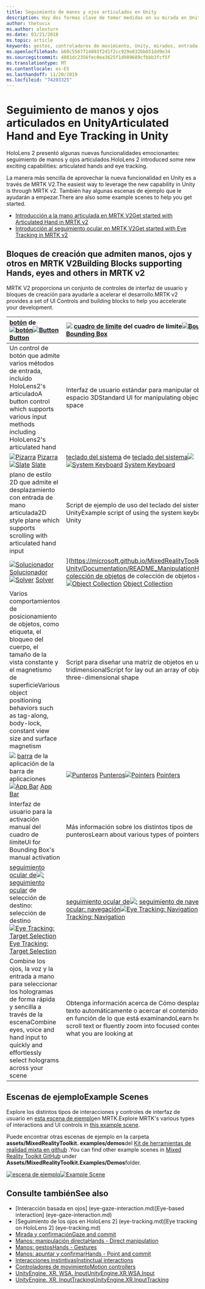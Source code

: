 ```yaml
---
title: Seguimiento de manos y ojos articulados en Unity
description: Hay dos formas clave de tomar medidas en su mirada en Unity, gestos de mano y controladores de movimiento.
author: thetuvix
ms.author: alexturn
ms.date: 03/21/2018
ms.topic: article
keywords: gestos, controladores de movimiento, Unity, mirados, entrada
ms.openlocfilehash: b60c5567714893f2d1f2cc929e832bb851dd9e34
ms.sourcegitcommit: 4081dc2356fec0ea3625f1d989689cfbbb3fcf5f
ms.translationtype: MT
ms.contentlocale: es-ES
ms.lasthandoff: 11/20/2019
ms.locfileid: "74203325"
---
```

# <a name="articulated-hand-and-eye-tracking-in-unity"></a><span data-ttu-id="99c42-104">Seguimiento de manos y ojos articulados en Unity</span><span class="sxs-lookup"><span data-stu-id="99c42-104">Articulated Hand and Eye Tracking in Unity</span></span>

<span data-ttu-id="99c42-105">HoloLens 2 presentó algunas nuevas funcionalidades emocionantes: seguimiento de manos y ojos articulados.</span><span class="sxs-lookup"><span data-stu-id="99c42-105">HoloLens 2 introduced some new exciting capabilities: articulated hands and eye tracking.</span></span>

<span data-ttu-id="99c42-106">La manera más sencilla de aprovechar la nueva funcionalidad en Unity es a través de MRTK V2.</span><span class="sxs-lookup"><span data-stu-id="99c42-106">The easiest way to leverage the new capability in Unity is through MRTK v2.</span></span> <span data-ttu-id="99c42-107">También hay algunas escenas de ejemplo que le ayudarán a empezar.</span><span class="sxs-lookup"><span data-stu-id="99c42-107">There are also some example scenes to help you get started.</span></span> 

* [<span data-ttu-id="99c42-108">Introducción a la mano articulada en MRTK V2</span><span class="sxs-lookup"><span data-stu-id="99c42-108">Get started with Articulated Hand  in MRTK v2</span></span>](https://microsoft.github.io/MixedRealityToolkit-Unity/Documentation/Input/HandTracking.html)
* [<span data-ttu-id="99c42-109">Introducción al seguimiento ocular en MRTK V2</span><span class="sxs-lookup"><span data-stu-id="99c42-109">Get started with Eye Tracking in MRTK v2</span></span>](https://microsoft.github.io/MixedRealityToolkit-Unity/Documentation/EyeTracking/EyeTracking_Main.html)


## <a name="building-blocks-supporting-hands-eyes-and-others-in-mrtk-v2"></a><span data-ttu-id="99c42-110">Bloques de creación que admiten manos, ojos y otros en MRTK V2</span><span class="sxs-lookup"><span data-stu-id="99c42-110">Building Blocks supporting Hands, eyes and others in MRTK v2</span></span>

<span data-ttu-id="99c42-111">MRTK V2 proporciona un conjunto de controles de interfaz de usuario y bloques de creación para ayudarle a acelerar el desarrollo.</span><span class="sxs-lookup"><span data-stu-id="99c42-111">MRTK v2 provides a set of UI Controls and building blocks to help you accelerate your development.</span></span> 

|  <span data-ttu-id="99c42-112">[botón](https://microsoft.github.io/MixedRealityToolkit-Unity/Documentation/README_Button.html) de [![botón](images/MRTK_Button_Main.png)](https://microsoft.github.io/MixedRealityToolkit-Unity/Documentation/README_Button.html)</span><span class="sxs-lookup"><span data-stu-id="99c42-112">[![Button](images/MRTK_Button_Main.png)](https://microsoft.github.io/MixedRealityToolkit-Unity/Documentation/README_Button.html) [Button](https://microsoft.github.io/MixedRealityToolkit-Unity/Documentation/README_Button.html)</span></span> | <span data-ttu-id="99c42-113">[![](images/MRTK_BoundingBox_Main.png)](https://microsoft.github.io/MixedRealityToolkit-Unity/Documentation/README_BoundingBox.html) [cuadro de límite](https://microsoft.github.io/MixedRealityToolkit-Unity/Documentation/README_BoundingBox.html) del cuadro de límite</span><span class="sxs-lookup"><span data-stu-id="99c42-113">[![Bounding Box](images/MRTK_BoundingBox_Main.png)](https://microsoft.github.io/MixedRealityToolkit-Unity/Documentation/README_BoundingBox.html) [Bounding Box](https://microsoft.github.io/MixedRealityToolkit-Unity/Documentation/README_BoundingBox.html)</span></span> | <span data-ttu-id="99c42-114">[controlador de manipulación](https://microsoft.github.io/MixedRealityToolkit-Unity/Documentation/README_ManipulationHandler.html) de [![manipuladores](images/MRTK_Manipulation_Main.png)](https://microsoft.github.io/MixedRealityToolkit-Unity/Documentation/README_ManipulationHandler.html)</span><span class="sxs-lookup"><span data-stu-id="99c42-114">[![Manipulation Handler](images/MRTK_Manipulation_Main.png)](https://microsoft.github.io/MixedRealityToolkit-Unity/Documentation/README_ManipulationHandler.html) [Manipulation Handler](https://microsoft.github.io/MixedRealityToolkit-Unity/Documentation/README_ManipulationHandler.html)</span></span> |
|:--- | :--- | :--- |
| <span data-ttu-id="99c42-115">Un control de botón que admite varios métodos de entrada, incluido HoloLens2's articulado</span><span class="sxs-lookup"><span data-stu-id="99c42-115">A button control which supports various input methods including HoloLens2's articulated hand</span></span> | <span data-ttu-id="99c42-116">Interfaz de usuario estándar para manipular objetos en el espacio 3D</span><span class="sxs-lookup"><span data-stu-id="99c42-116">Standard UI for manipulating objects in 3D space</span></span> | <span data-ttu-id="99c42-117">Script para manipular objetos con una o dos manos</span><span class="sxs-lookup"><span data-stu-id="99c42-117">Script for manipulating objects with one or two hands</span></span> |
|  <span data-ttu-id="99c42-118">[![Pizarra](images/MRTK_Slate_Main.png)](https://microsoft.github.io/MixedRealityToolkit-Unity/Documentation/README_Slate.html) [Pizarra](https://microsoft.github.io/MixedRealityToolkit-Unity/Documentation/README_Slate.html)</span><span class="sxs-lookup"><span data-stu-id="99c42-118">[![Slate](images/MRTK_Slate_Main.png)](https://microsoft.github.io/MixedRealityToolkit-Unity/Documentation/README_Slate.html) [Slate](https://microsoft.github.io/MixedRealityToolkit-Unity/Documentation/README_Slate.html)</span></span> | <span data-ttu-id="99c42-119">[teclado del sistema](https://microsoft.github.io/MixedRealityToolkit-Unity/Documentation/README_SystemKeyboard.html) de [teclado del sistema![](images/MRTK_SystemKeyboard_Main.png)](https://microsoft.github.io/MixedRealityToolkit-Unity/Documentation/README_SystemKeyboard.html)</span><span class="sxs-lookup"><span data-stu-id="99c42-119">[![System Keyboard](images/MRTK_SystemKeyboard_Main.png)](https://microsoft.github.io/MixedRealityToolkit-Unity/Documentation/README_SystemKeyboard.html) [System Keyboard](https://microsoft.github.io/MixedRealityToolkit-Unity/Documentation/README_SystemKeyboard.html)</span></span> | <span data-ttu-id="99c42-120">[![Interactuable](images/InteractableExamples.png)](https://microsoft.github.io/MixedRealityToolkit-Unity/Documentation/README_Interactable.html) [Interactuable](https://microsoft.github.io/MixedRealityToolkit-Unity/Documentation/README_Interactable.html)</span><span class="sxs-lookup"><span data-stu-id="99c42-120">[![Interactable](images/InteractableExamples.png)](https://microsoft.github.io/MixedRealityToolkit-Unity/Documentation/README_Interactable.html) [Interactable](https://microsoft.github.io/MixedRealityToolkit-Unity/Documentation/README_Interactable.html)</span></span> |
| <span data-ttu-id="99c42-121">plano de estilo 2D que admite el desplazamiento con entrada de mano articulada</span><span class="sxs-lookup"><span data-stu-id="99c42-121">2D style plane which supports scrolling with articulated hand input</span></span> | <span data-ttu-id="99c42-122">Script de ejemplo de uso del teclado del sistema en Unity</span><span class="sxs-lookup"><span data-stu-id="99c42-122">Example script of using the system keyboard in Unity</span></span>  | <span data-ttu-id="99c42-123">Un script para que los objetos interactúen con los Estados visuales y la compatibilidad con temas</span><span class="sxs-lookup"><span data-stu-id="99c42-123">A script for making objects interactable with visual states and theme support</span></span> |
|  <span data-ttu-id="99c42-124">[![Solucionador](images/MRTK_Solver_Main.png)](https://microsoft.github.io/MixedRealityToolkit-Unity/Documentation/README_Solver.html) [Solucionador](https://microsoft.github.io/MixedRealityToolkit-Unity/Documentation/README_Solver.html)</span><span class="sxs-lookup"><span data-stu-id="99c42-124">[![Solver](images/MRTK_Solver_Main.png)](https://microsoft.github.io/MixedRealityToolkit-Unity/Documentation/README_Solver.html) [Solver](https://microsoft.github.io/MixedRealityToolkit-Unity/Documentation/README_Solver.html)</span></span> | <span data-ttu-id="99c42-125">[](images/MRTK_ObjectCollection_Main.png)](https://microsoft.github.io/MixedRealityToolkit-Unity/Documentation/README_ManipulationHandler.html) [colección de objetos](https://microsoft.github.io/MixedRealityToolkit-Unity/Documentation/README_ManipulationHandler.html) de colección de objetos de![</span><span class="sxs-lookup"><span data-stu-id="99c42-125">[![Object Collection](images/MRTK_ObjectCollection_Main.png)](https://microsoft.github.io/MixedRealityToolkit-Unity/Documentation/README_ManipulationHandler.html) [Object Collection](https://microsoft.github.io/MixedRealityToolkit-Unity/Documentation/README_ManipulationHandler.html)</span></span> | <span data-ttu-id="99c42-126">[información](https://microsoft.github.io/MixedRealityToolkit-Unity/Documentation/README_Tooltip.html) sobre herramientas de [![ToolTip](images/MRTK_Tooltip_Main.png)](https://microsoft.github.io/MixedRealityToolkit-Unity/Documentation/README_Tooltip.html)</span><span class="sxs-lookup"><span data-stu-id="99c42-126">[![Tooltip](images/MRTK_Tooltip_Main.png)](https://microsoft.github.io/MixedRealityToolkit-Unity/Documentation/README_Tooltip.html) [Tooltip](https://microsoft.github.io/MixedRealityToolkit-Unity/Documentation/README_Tooltip.html)</span></span> |
| <span data-ttu-id="99c42-127">Varios comportamientos de posicionamiento de objetos, como etiqueta, el bloqueo del cuerpo, el tamaño de la vista constante y el magnetismo de superficie</span><span class="sxs-lookup"><span data-stu-id="99c42-127">Various object positioning behaviors such as tag-along, body-lock, constant view size and surface magnetism</span></span> | <span data-ttu-id="99c42-128">Script para diseñar una matriz de objetos en una forma tridimensional</span><span class="sxs-lookup"><span data-stu-id="99c42-128">Script for lay out an array of objects in a three-dimensional shape</span></span> | <span data-ttu-id="99c42-129">Interfaz de usuario de anotación con sistema de delimitador/dinamización flexible que se puede utilizar para etiquetar los controladores de movimiento y el objeto.</span><span class="sxs-lookup"><span data-stu-id="99c42-129">Annotation UI with flexible anchor/pivot system which can be used for labeling motion controllers and object.</span></span> |
|  <span data-ttu-id="99c42-130">[![](images/MRTK_AppBar_Main.png)](https://microsoft.github.io/MixedRealityToolkit-Unity/Documentation/README_AppBar.html) [barra](https://microsoft.github.io/MixedRealityToolkit-Unity/Documentation/README_AppBar.html) de la aplicación de la barra de aplicaciones</span><span class="sxs-lookup"><span data-stu-id="99c42-130">[![App Bar](images/MRTK_AppBar_Main.png)](https://microsoft.github.io/MixedRealityToolkit-Unity/Documentation/README_AppBar.html) [App Bar](https://microsoft.github.io/MixedRealityToolkit-Unity/Documentation/README_AppBar.html)</span></span> | <span data-ttu-id="99c42-131">[![Punteros](images/MRTK_Pointer_Main.png)](https://microsoft.github.io/MixedRealityToolkit-Unity/Documentation/README_Pointers.html) [Punteros](https://microsoft.github.io/MixedRealityToolkit-Unity/Documentation/README_Pointers.html)</span><span class="sxs-lookup"><span data-stu-id="99c42-131">[![Pointers](images/MRTK_Pointer_Main.png)](https://microsoft.github.io/MixedRealityToolkit-Unity/Documentation/README_Pointers.html) [Pointers](https://microsoft.github.io/MixedRealityToolkit-Unity/Documentation/README_Pointers.html)</span></span> | <span data-ttu-id="99c42-132">[](images/MRTK_FingertipVisualization_Main.png)](https://microsoft.github.io/MixedRealityToolkit-Unity/Documentation/README_FingertipVisualization.html) [visualización](https://microsoft.github.io/MixedRealityToolkit-Unity/Documentation/README_FingertipVisualization.html) del dedo de visualización de![</span><span class="sxs-lookup"><span data-stu-id="99c42-132">[![Fingertip Visualization](images/MRTK_FingertipVisualization_Main.png)](https://microsoft.github.io/MixedRealityToolkit-Unity/Documentation/README_FingertipVisualization.html) [Fingertip Visualization](https://microsoft.github.io/MixedRealityToolkit-Unity/Documentation/README_FingertipVisualization.html)</span></span> |
| <span data-ttu-id="99c42-133">Interfaz de usuario para la activación manual del cuadro de límite</span><span class="sxs-lookup"><span data-stu-id="99c42-133">UI for Bounding Box's manual activation</span></span> | <span data-ttu-id="99c42-134">Más información sobre los distintos tipos de punteros</span><span class="sxs-lookup"><span data-stu-id="99c42-134">Learn about various types of pointers</span></span> | <span data-ttu-id="99c42-135">La asequibilidad visual de la mano, lo que mejora la confianza para la interacción directa</span><span class="sxs-lookup"><span data-stu-id="99c42-135">Visual affordance on the fingertip which improves the confidence for the direct interaction</span></span> |
|  <span data-ttu-id="99c42-136">[seguimiento ocular de![:](images/mrtk_et_targetselect.png)](https://microsoft.github.io/MixedRealityToolkit-Unity/Documentation/EyeTracking/EyeTracking_TargetSelection.html) [seguimiento ocular](https://microsoft.github.io/MixedRealityToolkit-Unity/Documentation/EyeTracking/EyeTracking_TargetSelection.html) de selección de destino: selección de destino</span><span class="sxs-lookup"><span data-stu-id="99c42-136">[![Eye Tracking: Target Selection](images/mrtk_et_targetselect.png)](https://microsoft.github.io/MixedRealityToolkit-Unity/Documentation/EyeTracking/EyeTracking_TargetSelection.html) [Eye Tracking: Target Selection](https://microsoft.github.io/MixedRealityToolkit-Unity/Documentation/EyeTracking/EyeTracking_TargetSelection.html)</span></span> | <span data-ttu-id="99c42-137">[seguimiento ocular de![:](images/mrtk_et_navigation.png)](https://microsoft.github.io/MixedRealityToolkit-Unity/Documentation/EyeTracking/EyeTracking_Navigation.html) [seguimiento de navegación ocular: navegación](https://microsoft.github.io/MixedRealityToolkit-Unity/Documentation/EyeTracking/EyeTracking_Navigation.html)</span><span class="sxs-lookup"><span data-stu-id="99c42-137">[![Eye Tracking: Navigation](images/mrtk_et_navigation.png)](https://microsoft.github.io/MixedRealityToolkit-Unity/Documentation/EyeTracking/EyeTracking_Navigation.html) [Eye Tracking: Navigation](https://microsoft.github.io/MixedRealityToolkit-Unity/Documentation/EyeTracking/EyeTracking_Navigation.html)</span></span> | <span data-ttu-id="99c42-138">[seguimiento ocular de![:](images/mrtk_et_heatmaps.png)](https://microsoft.github.io/MixedRealityToolkit-Unity/Documentation/EyeTracking/EyeTracking_Visualization.html) seguimiento de la vista de mapa térmico [: mapa térmico](https://microsoft.github.io/MixedRealityToolkit-Unity/Documentation/EyeTracking/EyeTracking_Visualization.html)</span><span class="sxs-lookup"><span data-stu-id="99c42-138">[![Eye Tracking: Heat Map](images/mrtk_et_heatmaps.png)](https://microsoft.github.io/MixedRealityToolkit-Unity/Documentation/EyeTracking/EyeTracking_Visualization.html) [Eye Tracking: Heat Map](https://microsoft.github.io/MixedRealityToolkit-Unity/Documentation/EyeTracking/EyeTracking_Visualization.html)</span></span> |
| <span data-ttu-id="99c42-139">Combine los ojos, la voz y la entrada a mano para seleccionar los hologramas de forma rápida y sencilla a través de la escena</span><span class="sxs-lookup"><span data-stu-id="99c42-139">Combine eyes, voice and hand input to quickly and effortlessly select holograms across your scene</span></span> | <span data-ttu-id="99c42-140">Obtenga información acerca de Cómo desplazarse por texto automáticamente o acercar el contenido centrado en función de lo que está examinando</span><span class="sxs-lookup"><span data-stu-id="99c42-140">Learn how to auto scroll text or fluently zoom into focused content based on what you are looking at</span></span>| <span data-ttu-id="99c42-141">Ejemplos de registro, carga y visualización de lo que los usuarios han estado examinando en la aplicación</span><span class="sxs-lookup"><span data-stu-id="99c42-141">Examples for logging, loading and visualizing what users have been looking at in your app</span></span> |

## <a name="example-scenes"></a><span data-ttu-id="99c42-142">Escenas de ejemplo</span><span class="sxs-lookup"><span data-stu-id="99c42-142">Example Scenes</span></span>
<span data-ttu-id="99c42-143">Explore los distintos tipos de interacciones y controles de interfaz de usuario en [esta escena de ejemplo](https://microsoft.github.io/MixedRealityToolkit-Unity/Documentation/README_HandInteractionExamples.html)en MRTK.</span><span class="sxs-lookup"><span data-stu-id="99c42-143">Explore MRTK's various types of interactions and UI controls in [this example scene](https://microsoft.github.io/MixedRealityToolkit-Unity/Documentation/README_HandInteractionExamples.html).</span></span>

<span data-ttu-id="99c42-144">Puede encontrar otras escenas de ejemplo en la carpeta **assets/MixedRealityToolkit. examples/demos**del [Kit de herramientas de realidad mixta en github](https://github.com/Microsoft/MixedRealityToolkit-Unity) .</span><span class="sxs-lookup"><span data-stu-id="99c42-144">You can find  other example scenes in [Mixed Reality Toolkit GitHub](https://github.com/Microsoft/MixedRealityToolkit-Unity) under **Assets/MixedRealityToolkit.Examples/Demos**folder.</span></span>

<span data-ttu-id="99c42-145">[![escena de ejemplo](images/MRTK_Examples.png)](https://microsoft.github.io/MixedRealityToolkit-Unity/Documentation/README_HandInteractionExamples.html)</span><span class="sxs-lookup"><span data-stu-id="99c42-145">[![Example Scene](images/MRTK_Examples.png)](https://microsoft.github.io/MixedRealityToolkit-Unity/Documentation/README_HandInteractionExamples.html)</span></span>

## <a name="see-also"></a><span data-ttu-id="99c42-146">Consulte también</span><span class="sxs-lookup"><span data-stu-id="99c42-146">See also</span></span>

* <span data-ttu-id="99c42-147">[Interacción basada en ojos] (eye-gaze-interaction.md)</span><span class="sxs-lookup"><span data-stu-id="99c42-147">[Eye-based interaction] (eye-gaze-interaction.md)</span></span>
* <span data-ttu-id="99c42-148">[Seguimiento de los ojos en HoloLens 2] (eye-tracking.md)</span><span class="sxs-lookup"><span data-stu-id="99c42-148">[Eye tracking on HoloLens 2] (eye-tracking.md)</span></span>
* [<span data-ttu-id="99c42-149">Mirada y confirmación</span><span class="sxs-lookup"><span data-stu-id="99c42-149">Gaze and commit</span></span>](gaze-and-commit.md)
* [<span data-ttu-id="99c42-150">Manos: manipulación directa</span><span class="sxs-lookup"><span data-stu-id="99c42-150">Hands - Direct manipulation</span></span>](direct-manipulation.md)
* [<span data-ttu-id="99c42-151">Manos: gestos</span><span class="sxs-lookup"><span data-stu-id="99c42-151">Hands - Gestures</span></span>](gaze-and-commit.md#composite-gestures)
* [<span data-ttu-id="99c42-152">Manos: apuntar y confirmar</span><span class="sxs-lookup"><span data-stu-id="99c42-152">Hands - Point and commit</span></span>](point-and-commit.md)
* [<span data-ttu-id="99c42-153">Interacciones instintivas</span><span class="sxs-lookup"><span data-stu-id="99c42-153">Instinctual interactions</span></span>](interaction-fundamentals.md)
* [<span data-ttu-id="99c42-154">Controladores de movimiento</span><span class="sxs-lookup"><span data-stu-id="99c42-154">Motion controllers</span></span>](motion-controllers.md)
* [<span data-ttu-id="99c42-155">UnityEngine. XR. WSA. Input</span><span class="sxs-lookup"><span data-stu-id="99c42-155">UnityEngine.XR.WSA.Input</span></span>](https://docs.unity3d.com/ScriptReference/XR.WSA.Input.InteractionManager.html)
* [<span data-ttu-id="99c42-156">UnityEngine. XR. InputTracking</span><span class="sxs-lookup"><span data-stu-id="99c42-156">UnityEngine.XR.InputTracking</span></span>](https://docs.unity3d.com/ScriptReference/XR.InputTracking.html)
